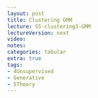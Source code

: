 ```yaml
---
layout: post
title: Clustering GMM
lecture: S5-clustering3-GMM
lectureVersion: next
video: 
notes: 
categories: tabular
extra: true
tags:
- 4Unsupervised
- Generative
- 5Theory
---
```

